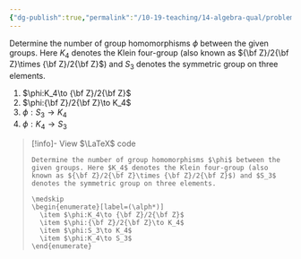 ```yaml
---
{"dg-publish":true,"permalink":"/10-19-teaching/14-algebra-qual/problem-from-past-exams/group-theory/counting-morphisms-between-specified-groups/","tags":["group_theory"],"updated":"2025-03-21T08:05:47-07:00"}
---
```


Determine the number of group homomorphisms $\phi$ between the given groups. Here $K_4$ denotes the Klein four-group (also known as ${\bf Z}/2{\bf Z}\times {\bf Z}/2{\bf Z}$) and $S_3$ denotes the symmetric group on three elements.

1. $\phi:K_4\to {\bf Z}/2{\bf Z}$
2. $\phi:{\bf Z}/2{\bf Z}\to K_4$
3. $\phi:S_3\to K_4$
4. $\phi:K_4\to S_3$

> [!info]- View $\LaTeX$ code
> ```
> Determine the number of group homomorphisms $\phi$ between the given groups. Here $K_4$ denotes the Klein four-group (also known as ${\bf Z}/2{\bf Z}\times {\bf Z}/2{\bf Z}$) and $S_3$ denotes the symmetric group on three elements.
> 
> \medskip
> \begin{enumerate}[label=(\alph*)]
> 	\item $\phi:K_4\to {\bf Z}/2{\bf Z}$
> 	\item $\phi:{\bf Z}/2{\bf Z}\to K_4$
> 	\item $\phi:S_3\to K_4$
> 	\item $\phi:K_4\to S_3$
> \end{enumerate}
> ```